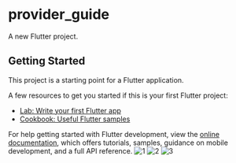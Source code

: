 # provider_guide

A new Flutter project.

## Getting Started

This project is a starting point for a Flutter application.

A few resources to get you started if this is your first Flutter project:

- [Lab: Write your first Flutter app](https://docs.flutter.dev/get-started/codelab)
- [Cookbook: Useful Flutter samples](https://docs.flutter.dev/cookbook)

For help getting started with Flutter development, view the
[online documentation](https://docs.flutter.dev/), which offers tutorials,
samples, guidance on mobile development, and a full API reference.
![1](https://user-images.githubusercontent.com/36813561/190098208-65251a4d-7714-4efe-800f-5a6270927fc0.png) ![2](https://user-images.githubusercontent.com/36813561/190098234-30247f9a-3f33-4590-8322-953a1a001390.png) ![3](https://user-images.githubusercontent.com/36813561/190098246-bb79bfec-06b7-4f97-88d3-989b7cbc7432.png)
